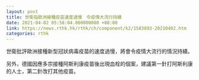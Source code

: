 ```yaml
---
layout: post
title: 世衛指歐洲接種疫苗速度過慢　令疫情大流行持續
date: 2021-04-02 05:58:04.000000000 +08:00
link: https://news.rthk.hk/rthk/ch/component/k2/1583893-20210402.htm
categories: rthk
---
```


世衛批評歐洲接種新型冠狀病毒疫苗的速度過慢，將會令疫情大流行的情況持續。

另外，德國因應多宗接種阿斯利康疫苗後出現血栓的個案，建議第一針打阿斯利康的人士，第二針改打其他疫苗。
